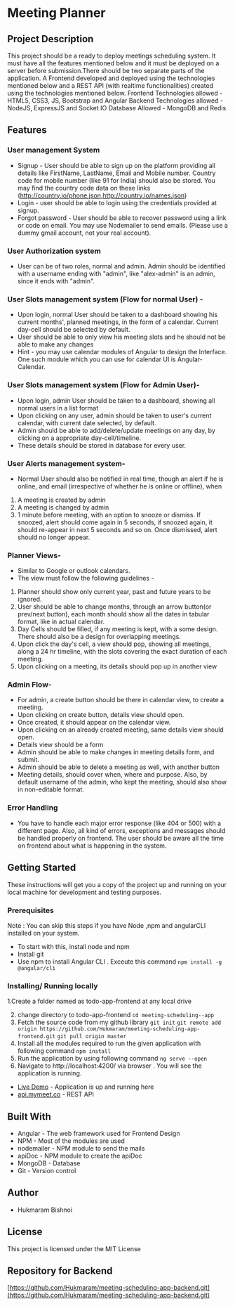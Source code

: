 #  Meeting Planner
## Project Description
This project should be a ready to deploy meetings scheduling system. It must have all
the features mentioned below and it must be deployed on a server before
submission.There should be two separate parts of the application. A Frontend
developed and deployed using the technologies mentioned below and a REST API (with
realtime functionalities) created using the technologies mentioned below.
Frontend Technologies allowed - HTML5, CSS3, JS, Bootstrap and Angular
Backend Technologies allowed - NodeJS, ExpressJS and Socket.IO
Database Allowed - MongoDB and Redis
## Features
 ### User management System
* Signup - User should be able to sign up on the platform providing all
details like FirstName, LastName, Email and Mobile number. Country
code for mobile number (like 91 for India) should also be stored. You may
find the country code data on these links
(http://country.io/phone.json,http://country.io/names.json)
* Login - user should be able to login using the credentials provided at
signup.
* Forgot password - User should be able to recover password using a link or
code on email. You may use Nodemailer to send emails. (Please use a
dummy gmail account, not your real account).
### User Authorization system
* User can be of two roles, normal and admin. Admin should be identified
with a username ending with "admin", like "alex-admin" is an admin, since
it ends with "admin".
### User Slots management system (Flow for normal User) -
* Upon login, normal User should be taken to a dashboard showing his
current months', planned meetings, in the form of a calendar. Current
day-cell should be selected by default.
* User should be able to only view his meeting slots and he should not be
able to make any changes
* Hint - you may use calendar modules of Angular to design the Interface. One
such module which you can use for calendar UI is Angular-Calendar.
### User Slots management system (Flow for Admin User)-
* Upon login, admin User should be taken to a dashboard, showing all
normal users in a list format
* Upon clicking on any user, admin should be taken to user's current
calendar, with current date selected, by default.
* Admin should be able to add/delete/update meetings on any day, by
clicking on a appropriate day-cell/timeline.
* These details should be stored in database for every user.
### User Alerts management system-
* Normal User should also be notified in real time, though an alert if he is
online, and email (irrespective of whether he is online or offline), when
1. A meeting is created by admin
2. A meeting is changed by admin
3. 1 minute before meeting, with an option to snooze or dismiss. If
snoozed, alert should come again in 5 seconds, if snoozed again, it
should re-appear in next 5 seconds and so on. Once dismissed,
alert should no longer appear.
### Planner Views-
*  Similar to Google or outlook calendars.
* The view must follow the following guidelines -
1. Planner should show only current year, past and future years to be
ignored.
2. User should be able to change months, through an arrow button(or
prev/next button), each month should show all the dates in tabular
format, like in actual calendar.
3. Day Cells should be filled, if any meeting is kept, with a some
design. There should also be a design for overlapping meetings.
4. Upon click the day's cell, a view should pop, showing all meetings,
along a 24 hr timeline, with the slots covering the exact duration of
each meeting.
5. Upon clicking on a meeting, its details should pop up in another
view
### Admin Flow-
* For admin, a create button should be there in calendar view, to
create a meeting.
* Upon clicking on create button, details view should open.
* Once created, it should appear on the calendar view.
* Upon clicking on an already created meeting, same details view
should open.
* Details view should be a form
* Admin should be able to make changes in meeting details form,
and submit.
* Admin should be able to delete a meeting as well, with another
button
* Meeting details, should cover when, where and purpose. Also, by
default username of the admin, who kept the meeting, should also
show in non-editable format.
### Error Handling
*  You have to handle each major error response
(like 404 or 500) with a different page. Also, all kind of errors, exceptions and
messages should be handled properly on frontend. The user should be aware all
the time on frontend about what is happening in the system.

## Getting Started
These instructions will get you a copy of the project up and running on your local machine for development and testing purposes.

### Prerequisites
Note : You can skip this steps if you have Node ,npm and angularCLI installed on your system.

* To start with this, install node and npm
* Install git
* Use npm to install Angular CLI . Exceute this command `npm install -g @angular/cli`
### Installing/ Running locally
1.Create a folder named as todo-app-frontend at any local drive

2. change directory to todo-app-frontend
`cd meeting-scheduling--app`
3. Fetch the source code from my github library
`git init`
`git remote add origin https://github.com/Hukmaram/meeting-scheduling-app-frontend.git`
`git pull origin master`
4. Install all the modules required to run the given application with following command
`npm install`
5. Run the application by using following command
`ng serve --open`
6. Navigate to http://localhost:4200/ via browser . You will see the application is running.

 * [Live Demo](http://mymeet.co/) - Application is up and running here
 * [api.mymeet.co](api.mymeet.co) - REST API
 
## Built With
* Angular - The web framework used for Frontend Design
* NPM - Most of the modules are used
* nodemailer - NPM module to send the mails
* apiDoc - NPM module to create the apiDoc
* MongoDB - Database
* Git - Version control

## Author
* Hukmaram Bishnoi

## License
This project is licensed under the MIT License

## Repository for Backend
[https://github.com/Hukmaram/meeting-scheduling-app-backend.git](https://github.com/Hukmaram/meeting-scheduling-app-backend.git)
